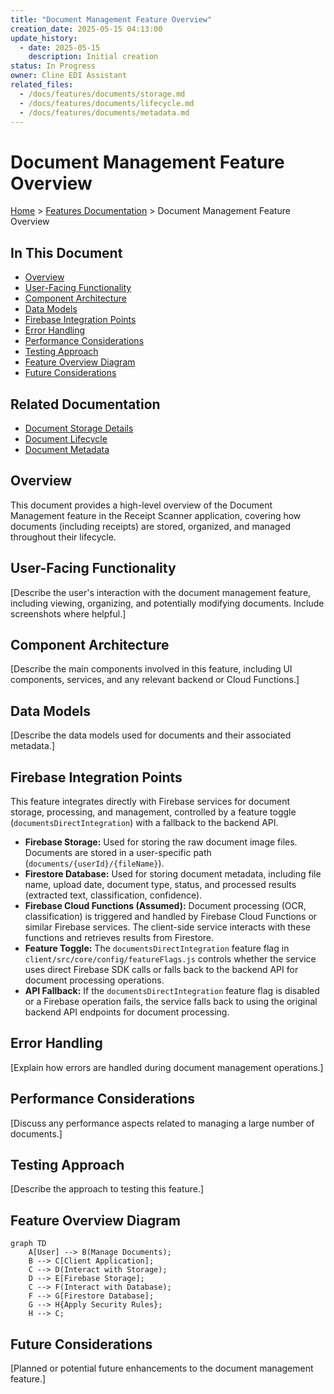 ```yaml
---
title: "Document Management Feature Overview"
creation_date: 2025-05-15 04:13:00
update_history:
  - date: 2025-05-15
    description: Initial creation
status: In Progress
owner: Cline EDI Assistant
related_files:
  - /docs/features/documents/storage.md
  - /docs/features/documents/lifecycle.md
  - /docs/features/documents/metadata.md
---
```


# Document Management Feature Overview

[Home](/docs) > [Features Documentation](/docs/features) > Document Management Feature Overview

## In This Document
- [Overview](#overview)
- [User-Facing Functionality](#user-facing-functionality)
- [Component Architecture](#component-architecture)
- [Data Models](#data-models)
- [Firebase Integration Points](#firebase-integration-points)
- [Error Handling](#error-handling)
- [Performance Considerations](#performance-considerations)
- [Testing Approach](#testing-approach)
- [Feature Overview Diagram](#feature-overview-diagram)
- [Future Considerations](#future-considerations)

## Related Documentation
- [Document Storage Details](./storage.md)
- [Document Lifecycle](./lifecycle.md)
- [Document Metadata](./metadata.md)

## Overview

This document provides a high-level overview of the Document Management feature in the Receipt Scanner application, covering how documents (including receipts) are stored, organized, and managed throughout their lifecycle.

## User-Facing Functionality

[Describe the user's interaction with the document management feature, including viewing, organizing, and potentially modifying documents. Include screenshots where helpful.]

## Component Architecture

[Describe the main components involved in this feature, including UI components, services, and any relevant backend or Cloud Functions.]

## Data Models

[Describe the data models used for documents and their associated metadata.]

## Firebase Integration Points

This feature integrates directly with Firebase services for document storage, processing, and management, controlled by a feature toggle (`documentsDirectIntegration`) with a fallback to the backend API.

- **Firebase Storage:** Used for storing the raw document image files. Documents are stored in a user-specific path (`documents/{userId}/{fileName}`).
- **Firestore Database:** Used for storing document metadata, including file name, upload date, document type, status, and processed results (extracted text, classification, confidence).
- **Firebase Cloud Functions (Assumed):** Document processing (OCR, classification) is triggered and handled by Firebase Cloud Functions or similar Firebase services. The client-side service interacts with these functions and retrieves results from Firestore.
- **Feature Toggle:** The `documentsDirectIntegration` feature flag in `client/src/core/config/featureFlags.js` controls whether the service uses direct Firebase SDK calls or falls back to the backend API for document processing operations.
- **API Fallback:** If the `documentsDirectIntegration` feature flag is disabled or a Firebase operation fails, the service falls back to using the original backend API endpoints for document processing.

## Error Handling

[Explain how errors are handled during document management operations.]

## Performance Considerations

[Discuss any performance aspects related to managing a large number of documents.]

## Testing Approach

[Describe the approach to testing this feature.]

## Feature Overview Diagram

```mermaid
graph TD
    A[User] --> B(Manage Documents);
    B --> C[Client Application];
    C --> D(Interact with Storage);
    D --> E[Firebase Storage];
    C --> F(Interact with Database);
    F --> G[Firestore Database];
    G --> H{Apply Security Rules};
    H --> C;
```

## Future Considerations

[Planned or potential future enhancements to the document management feature.]

